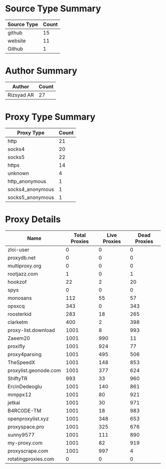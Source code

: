 # Source Type Summary

| Source Type | Count |
|-------------|-------|
| github | 15 |
| website | 11 |
| Github | 1 |


# Author Summary

| Author | Count |
|--------|-------|
| Rizsyad AR | 27 |


# Proxy Type Summary

| Proxy Type | Count |
|------------|-------|
| http | 21 |
| socks4 | 20 |
| socks5 | 22 |
| https | 14 |
| unknown | 4 |
| http_anonymous | 1 |
| socks4_anonymous | 1 |
| socks5_anonymous | 1 |


# Proxy Details

| Name | Total Proxies | Live Proxies | Dead Proxies |
|------|---------------|--------------|---------------|
| zloi-user | 0 | 0 | 0 |
| proxydb.net | 0 | 0 | 0 |
| multiproxy.org | 0 | 0 | 0 |
| rootjazz.com | 1 | 0 | 1 |
| hookzof | 22 | 2 | 20 |
| spys | 0 | 0 | 0 |
| monosans | 112 | 55 | 57 |
| opsxcq | 343 | 0 | 343 |
| roosterkid | 283 | 18 | 265 |
| clarketm | 400 | 2 | 398 |
| proxy-list.download | 1001 | 8 | 993 |
| Zaeem20 | 1001 | 990 | 11 |
| proxifly | 1001 | 924 | 77 |
| proxy4parsing | 1001 | 495 | 506 |
| TheSpeedX | 1001 | 148 | 853 |
| proxylist.geonode.com | 1001 | 377 | 624 |
| ShiftyTR | 993 | 33 | 960 |
| ErcinDedeoglu | 1001 | 140 | 861 |
| mmppx12 | 1001 | 80 | 921 |
| jetkai | 1001 | 30 | 971 |
| B4RC0DE-TM | 1001 | 18 | 983 |
| openproxylist.xyz | 1001 | 348 | 653 |
| proxyspace.pro | 1001 | 325 | 676 |
| sunny9577 | 1001 | 111 | 890 |
| my-proxy.com | 1001 | 82 | 919 |
| proxyscrape.com | 1001 | 997 | 4 |
| rotatingproxies.com | 0 | 0 | 0 |
